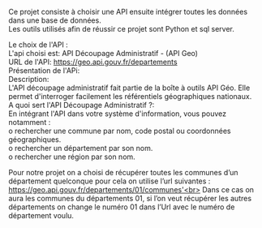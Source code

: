Ce projet consiste à choisir une API ensuite intégrer toutes les données dans une base de données.<br>
Les outils utilisés afin de réussir ce projet sont Python et sql server.</p> 
Le choix de l'API : <br>
L'api choisi est: API Découpage Administratif - (API Geo) <br>
URL de l'API: https://geo.api.gouv.fr/departements <br>
Présentation de l'APi:<br>
Description:<br>
L'API découpage administratif fait partie de la boîte à outils API Géo. Elle permet d'interroger facilement les référentiels géographiques nationaux.<br>
A quoi sert l'API Découpage Administratif ?:<br>
En intégrant l'API dans votre système d'information, vous pouvez notamment :<br>
o	rechercher une commune par nom, code postal ou coordonnées géographiques. <br>
o	rechercher un département par son nom.<br>
o	rechercher une région par son nom.</p>
Pour notre projet on a choisi de récupérer toutes les communes d’un département quelconque  pour cela on utilise l’url suivantes :<br>
https://geo.api.gouv.fr/departements/01/communes'<br>
Dans ce cas on aura les communes du départements 01, si l’on veut récupérer les autres départements on change le numéro 01 dans l’Url avec le numéro de département voulu.




